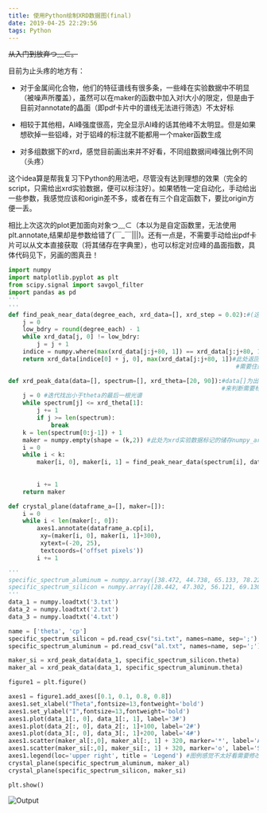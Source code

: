 ```yaml
---
title: 使用Python绘制XRD数据图(final)
date: 2019-04-25 22:29:56
tags: Python
---
```

~~从入门到放弃つ﹏⊂。~~

目前为止头疼的地方有：

- 对于金属间化合物，他们的特征谱线有很多条，一些峰在实验数据中不明显（被噪声所覆盖），虽然可以在maker的函数中加入对I大小的限定，但是由于目前对annotate的晶面（即pdf卡片中的谱线无法进行筛选）不太好标

- 相较于其他相，Al峰强度很高，完全显示Al峰的话其他峰不太明显。但是如果想砍掉一些铝峰，对于铝峰的标注就不能都用一个maker函数生成

- 对多组数据下的xrd，感觉目前画出来并不好看，不同组数据间峰强比例不同（头疼）

这个idea算是帮我复习下Python的用法吧，尽管没有达到理想的效果（完全的script，只需给出xrd实验数据，便可以标注好）。如果牺牲一定自动化，手动给出一些参数，我感觉应该和origin差不多，或者在有三个自定函数下，要比origin方便一丢。

相比上次这次的plot更加面向对象つ﹏⊂（本以为是自定函数里，无法使用plt.annotate,结果却是参数给错了(￣_￣|||)。还有一点是，不需要手动给出pdf卡片可以从文本直接获取（将其储存在字典里），也可以标定对应峰的晶面指数，具体代码见下，另画的图真丑！

```Python
import numpy
import matplotlib.pyplot as plt 
from scipy.signal import savgol_filter
import pandas as pd
'''
'''
def find_peak_near_data(degree_each, xrd_data=[], xrd_step = 0.02):#(这里目前设想再传入一个参数为扫描角度范围)
    j = 0
    low_bdry = round(degree_each) - 1
    while xrd_data[j, 0] != low_bdry:
        j = j + 1
    indice = numpy.where(max(xrd_data[j:j+80, 1]) == xrd_data[j:j+80, 1]) #调用where函数取得I局部极值所对应的indice，并从此获得所对应的2theta
    return xrd_data[indice[0] + j, 0], max(xrd_data[j:j+80, 1])#此处返回值为xrd数据上下一定范围的数据点为了后面找峰
                                                                #需要住的是此处通过where返回的indice是切片后的list的下标，因此返回整个list的话需要再加j

def xrd_peak_data(data=[], spectrum=[], xrd_theta=[20, 90]):#data[]为出入的xrd原始数据，spectrum为从pdf卡片获得的“理论”衍射峰强度，xrd_data用于根据实验的数据角度范围，
                                                            #来判断需要标注几根谱线，而这里正是上面提到的对于某些相，它的前几个峰有的并不明显，需要略过，要加一个强度I判断
    j = 0 #迭代找出小于theta的最后一根光谱
    while spectrum[j] <= xrd_theta[1]:
        j += 1
        if j >= len(spectrum):
            break
    k = len(spectrum[0:j-1]) + 1
    maker = numpy.empty(shape = (k,2)) #此处为xrd实验数据标记的储存numpy_array
    i = 0
    while i < k:
        maker[i, 0], maker[i, 1] = find_peak_near_data(spectrum[i], data) #调用find_peak_near_data获得局部极值即峰，并将其用2列的numpy_array储存
                                                                          #对于此处想在标定时，加上晶面。目前想法是：将spectrum(从pdf卡片获得理论谱线)用字典(或者pandas的dataframe)
                                                                          #尽管pdf卡片的角度可能与自己实验的有些许差距，但我认为这对于标语（110）这样的晶面应该影响不大
        i += 1
    return maker

def crystal_plane(dataframe_a=[], maker=[]):
    i = 0
    while i < len(maker[:, 0]):
        axes1.annotate(dataframe_a.cp[i],
         xy=(maker[i, 0], maker[i, 1]+300),
         xytext=(-20, 25), 
         textcoords=('offset pixels'))
        i += 1

'''
specific_spectrum_aluminum = numpy.array([38.472, 44.738, 65.133, 78.227,  82.435])
specific_spectrum_silicon = numpy.array([28.442, 47.302, 56.121, 69.130, 76.377, 88.026])
'''
data_1 = numpy.loadtxt('3.txt')
data_2 = numpy.loadtxt('2.txt')
data_3 = numpy.loadtxt('4.txt')

name = ['theta', 'cp']
specific_spectrum_silicon = pd.read_csv("si.txt", names=name, sep=';')
specific_spectrum_aluminum = pd.read_csv("al.txt", names=name, sep=';')

maker_si = xrd_peak_data(data_1, specific_spectrum_silicon.theta)
maker_al = xrd_peak_data(data_1, specific_spectrum_aluminum.theta)

figure1 = plt.figure()

axes1 = figure1.add_axes([0.1, 0.1, 0.8, 0.8])
axes1.set_xlabel("Theta",fontsize=13,fontweight='bold')
axes1.set_ylabel("I",fontsize=13,fontweight='bold')
axes1.plot(data_1[:, 0], data_1[:, 1], label='3#')
axes1.plot(data_2[:, 0], data_2[:, 1]+100, label='2#')
axes1.plot(data_3[:, 0], data_3[:, 1]+200, label='4#')
axes1.scatter(maker_al[:,0], maker_al[:, 1] + 320, marker='*', label='Al', s=100)
axes1.scatter(maker_si[:,0], maker_si[:, 1] + 320, marker='o', label='Si', s=100)
axes1.legend(loc='upper right', title = 'Legend') #图例感觉不太好看需要修改
crystal_plane(specific_spectrum_aluminum, maker_al)
crystal_plane(specific_spectrum_silicon, maker_si)

plt.show()
```

![Output](Figure_1.png)